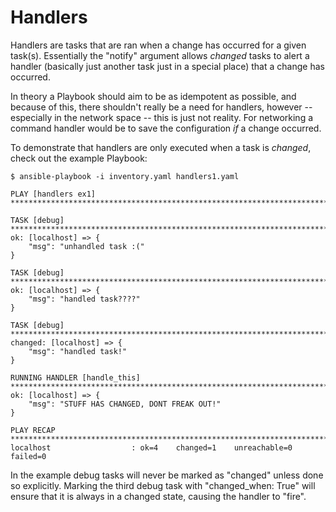 # Handlers

Handlers are tasks that are ran when a change has occurred for a given task(s). Essentially the "notify" argument allows *changed* tasks to alert a handler (basically just another task just in a special place) that a change has occurred.

In theory a Playbook should aim to be as idempotent as possible, and because of this, there shouldn't really be a need for handlers, however -- especially in the network space -- this is just not reality. For networking a command handler would be to save the configuration *if* a change occurred.

To demonstrate that handlers are only executed when a task is *changed*, check out the example Playbook:

```
$ ansible-playbook -i inventory.yaml handlers1.yaml

PLAY [handlers ex1] *******************************************************************************************************************

TASK [debug] **************************************************************************************************************************
ok: [localhost] => {
    "msg": "unhandled task :("
}

TASK [debug] **************************************************************************************************************************
ok: [localhost] => {
    "msg": "handled task????"
}

TASK [debug] **************************************************************************************************************************
changed: [localhost] => {
    "msg": "handled task!"
}

RUNNING HANDLER [handle_this] *********************************************************************************************************
ok: [localhost] => {
    "msg": "STUFF HAS CHANGED, DONT FREAK OUT!"
}

PLAY RECAP ****************************************************************************************************************************
localhost                  : ok=4    changed=1    unreachable=0    failed=0
```

In the example debug tasks will never be marked as "changed" unless done so explicitly. Marking the third debug task with "changed_when: True" will ensure that it is always in a changed state, causing the handler to "fire".

